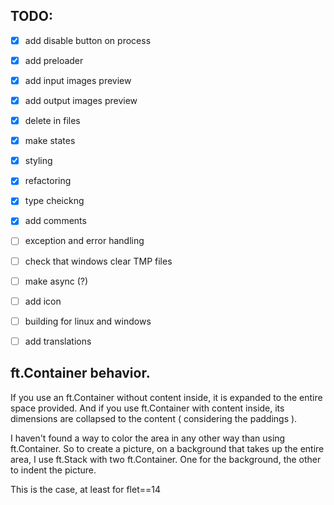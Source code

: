 
## TODO:

- [x] add disable button on process
- [x] add preloader
- [x] add input images preview
- [x] add output images preview
- [x] delete in files
- [x] make states
- [x] styling
- [x] refactoring
- [x] type cheickng
- [x] add comments
- [ ] exception and error handling
- [ ] check that windows clear TMP files
- [ ] make async (?)
- [ ] add icon
- [ ] building for linux and windows
- [ ] add translations


## ft.Container behavior.

If you use an ft.Container without content inside, it is expanded to the entire space provided.
And if you use ft.Container with content inside, its dimensions are collapsed to the content ( considering the paddings ).

I haven't found a way to color the area in any other way than using ft.Container.
So to create a picture, on a background that takes up the entire area, I use ft.Stack with two ft.Container. One for the background, the other to indent the picture.

This is the case, at least for flet==14
